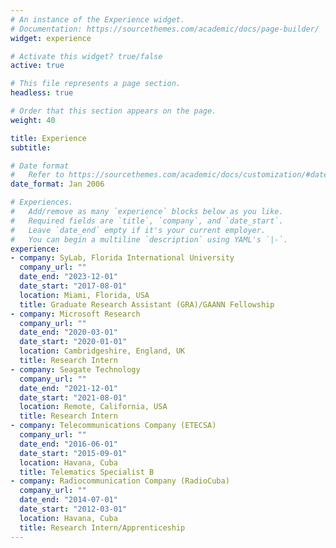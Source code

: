 ```yaml
---
# An instance of the Experience widget.
# Documentation: https://sourcethemes.com/academic/docs/page-builder/
widget: experience

# Activate this widget? true/false
active: true

# This file represents a page section.
headless: true

# Order that this section appears on the page.
weight: 40

title: Experience
subtitle:

# Date format
#   Refer to https://sourcethemes.com/academic/docs/customization/#date-format
date_format: Jan 2006

# Experiences.
#   Add/remove as many `experience` blocks below as you like.
#   Required fields are `title`, `company`, and `date_start`.
#   Leave `date_end` empty if it's your current employer.
#   You can begin a multiline `description` using YAML's `|-`.
experience:
- company: SyLab, Florida International University
  company_url: ""
  date_end: "2023-12-01"
  date_start: "2017-08-01"
  location: Miami, Florida, USA
  title: Graduate Research Assistant (GRA)/GAANN Fellowship
- company: Microsoft Research
  company_url: ""
  date_end: "2020-03-01"
  date_start: "2020-01-01"
  location: Cambridgeshire, England, UK
  title: Research Intern
- company: Seagate Technology
  company_url: ""
  date_end: "2021-12-01"
  date_start: "2021-08-01"
  location: Remote, California, USA
  title: Research Intern
- company: Telecommunications Company (ETECSA)
  company_url: ""
  date_end: "2016-06-01"
  date_start: "2015-09-01"
  location: Havana, Cuba
  title: Telematics Specialist B
- company: Radiocommunication Company (RadioCuba)
  company_url: ""
  date_end: "2014-07-01"
  date_start: "2012-03-01"
  location: Havana, Cuba
  title: Research Intern/Apprenticeship
---
```

